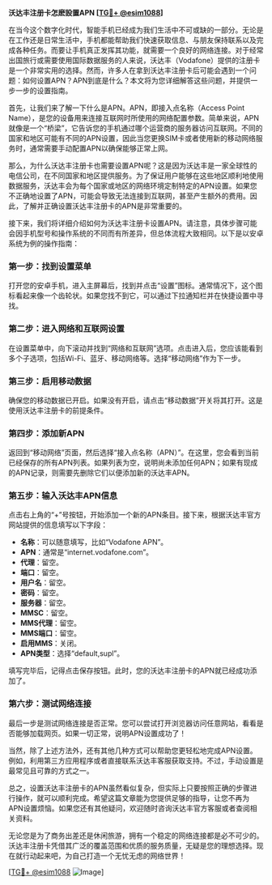 **沃达丰注册卡怎麽設置APN [[TG💪+ @esim1088](https://t.me/s/esim1088)]**

在当今这个数字化时代，智能手机已经成为我们生活中不可或缺的一部分。无论是在工作还是日常生活中，手机都能帮助我们快速获取信息、与朋友保持联系以及完成各种任务。而要让手机真正发挥其功能，就需要一个良好的网络连接。对于经常出国旅行或需要使用国际数据服务的人来说，沃达丰（Vodafone）提供的注册卡是一个非常实用的选择。然而，许多人在拿到沃达丰注册卡后可能会遇到一个问题：如何设置APN？APN到底是什么？本文将为您详细解答这些问题，并提供一步一步的设置指南。

首先，让我们来了解一下什么是APN。APN，即接入点名称（Access Point Name），是您的设备用来连接互联网时所使用的网络配置参数。简单来说，APN就像是一个“桥梁”，它告诉您的手机通过哪个运营商的服务器访问互联网。不同的国家和地区可能有不同的APN设置，因此当您更换SIM卡或者使用新的移动网络服务时，通常需要手动配置APN以确保能够正常上网。

那么，为什么沃达丰注册卡也需要设置APN呢？这是因为沃达丰是一家全球性的电信公司，在不同国家和地区提供服务。为了保证用户能够在这些地区顺利地使用数据服务，沃达丰会为每个国家或地区的网络环境定制特定的APN设置。如果您不正确地设置了APN，可能会导致无法连接到互联网，甚至产生额外的费用。因此，了解并正确设置沃达丰注册卡的APN是非常重要的。

接下来，我们将详细介绍如何为沃达丰注册卡设置APN。请注意，具体步骤可能会因手机型号和操作系统的不同而有所差异，但总体流程大致相同。以下是以安卓系统为例的操作指南：

### 第一步：找到设置菜单
打开您的安卓手机，进入主屏幕后，找到并点击“设置”图标。通常情况下，这个图标看起来像一个齿轮状。如果您找不到它，可以通过下拉通知栏并在快捷设置中寻找。

### 第二步：进入网络和互联网设置
在设置菜单中，向下滚动并找到“网络和互联网”选项。点击进入后，您应该能看到多个子选项，包括Wi-Fi、蓝牙、移动网络等。选择“移动网络”作为下一步。

### 第三步：启用移动数据
确保您的移动数据已开启。如果没有开启，请点击“移动数据”开关将其打开。这是使用沃达丰注册卡的前提条件。

### 第四步：添加新APN
返回到“移动网络”页面，然后选择“接入点名称（APN）”。在这里，您会看到当前已经保存的所有APN列表。如果列表为空，说明尚未添加任何APN；如果有现成的APN记录，则需要先删除它们以便添加新的沃达丰APN。

### 第五步：输入沃达丰APN信息
点击右上角的“+”号按钮，开始添加一个新的APN条目。接下来，根据沃达丰官方网站提供的信息填写以下字段：
- **名称**：可以随意填写，比如“Vodafone APN”。
- **APN**：通常是“internet.vodafone.com”。
- **代理**：留空。
- **端口**：留空。
- **用户名**：留空。
- **密码**：留空。
- **服务器**：留空。
- **MMSC**：留空。
- **MMS代理**：留空。
- **MMS端口**：留空。
- **启用MMS**：关闭。
- **APN类型**：选择“default,supl”。

填写完毕后，记得点击保存按钮。此时，您的沃达丰注册卡的APN就已经成功添加了。

### 第六步：测试网络连接
最后一步是测试网络连接是否正常。您可以尝试打开浏览器访问任意网站，看看是否能够加载网页。如果一切正常，说明APN设置成功了！

当然，除了上述方法外，还有其他几种方式可以帮助您更轻松地完成APN设置。例如，利用第三方应用程序或者直接联系沃达丰客服获取支持。不过，手动设置是最常见且可靠的方式之一。

总之，设置沃达丰注册卡的APN虽然看似复杂，但实际上只要按照正确的步骤进行操作，就可以顺利完成。希望这篇文章能为您提供足够的指导，让您不再为APN设置烦恼。如果您还有其他疑问，欢迎随时咨询沃达丰官方客服或者查阅相关资料。

无论您是为了商务出差还是休闲旅游，拥有一个稳定的网络连接都是必不可少的。沃达丰注册卡凭借其广泛的覆盖范围和优质的服务质量，无疑是您的理想选择。现在就行动起来吧，为自己打造一个无忧无虑的网络世界！

[[TG💪+ @esim1088](https://t.me/s/esim1088) ![Image](https://i.postimg.cc/4NQfJmqS/Snipaste-2025-05-13-00-14-12.png)]